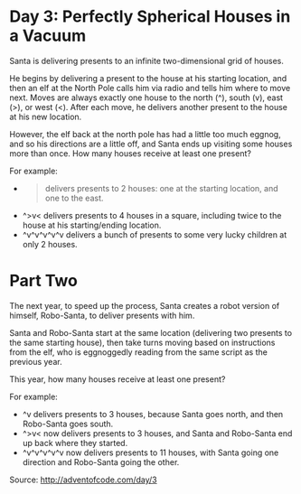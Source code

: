 Day 3: Perfectly Spherical Houses in a Vacuum
=============================================

Santa is delivering presents to an infinite two-dimensional grid of houses.

He begins by delivering a present to the house at his starting location, and
then an elf at the North Pole calls him via radio and tells him where to move
next. Moves are always exactly one house to the north (^), south (v), east (>),
or west (<). After each move, he delivers another present to the house at his
new location.

However, the elf back at the north pole has had a little too much eggnog, and so
his directions are a little off, and Santa ends up visiting some houses more
than once. How many houses receive at least one present?

For example:
- > delivers presents to 2 houses: one at the starting location, and one to the
  east.
- ^>v< delivers presents to 4 houses in a square, including twice to the house
  at his starting/ending location.
- ^v^v^v^v^v delivers a bunch of presents to some very lucky children at only 2
  houses.

Part Two
========

The next year, to speed up the process, Santa creates a robot version of
himself, Robo-Santa, to deliver presents with him.

Santa and Robo-Santa start at the same location (delivering two presents to the
same starting house), then take turns moving based on instructions from the elf,
who is eggnoggedly reading from the same script as the previous year.

This year, how many houses receive at least one present?

For example:
- ^v delivers presents to 3 houses, because Santa goes north, and then
  Robo-Santa goes south.
- ^>v< now delivers presents to 3 houses, and Santa and Robo-Santa end up back
  where they started.
- ^v^v^v^v^v now delivers presents to 11 houses, with Santa going one direction
  and Robo-Santa going the other.
  
Source: http://adventofcode.com/day/3
